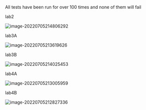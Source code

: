 All tests have been run for over 100 times and none of them will fail

lab2

![image-20220705214806292](C:\Users\jiaxi\AppData\Roaming\Typora\typora-user-images\image-20220705214806292.png)



lab3A

![image-20220705213619626](C:\Users\jiaxi\AppData\Roaming\Typora\typora-user-images\image-20220705213619626.png)



lab3B

![image-20220705214025453](C:\Users\jiaxi\AppData\Roaming\Typora\typora-user-images\image-20220705214025453.png)



lab4A

![image-20220705213005959](C:\Users\jiaxi\AppData\Roaming\Typora\typora-user-images\image-20220705213005959.png)

lab4B



![image-20220705212827336](C:\Users\jiaxi\AppData\Roaming\Typora\typora-user-images\image-20220705212827336.png)